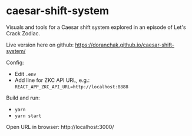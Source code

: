# caesar-shift-system
Visuals and tools for a Caesar shift system explored in an episode of Let's Crack Zodiac.

Live version here on github:  https://doranchak.github.io/caesar-shift-system/

Config:
* Edit `.env`
* Add line for ZKC API URL, e.g.: `REACT_APP_ZKC_API_URL=http://localhost:8888`

Build and run:
* `yarn`
* `yarn start`

Open URL in browser: http://localhost:3000/
